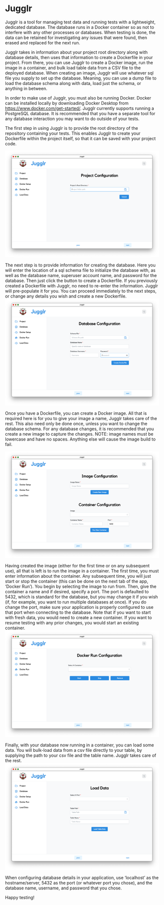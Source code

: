 ﻿# Jugglr
Jugglr is a tool for managing test data and running tests with a lightweight, dedicated database. The database runs in a Docker container so as not to interfere with any other processes or databases. When testing is done, the data can be retained for investigating any issues that were found, then erased and replaced for the next run.


Jugglr takes in information about your project root directory along with database details, then uses that information to create a Dockerfile in your project. From there, you can use Jugglr to create a Docker image, run the image in a container, and bulk load table data from a CSV file to the deployed database. When creating an image, Jugglr will use whatever sql file you supply to set up the database. Meaning, you can use a dump file to load the database schema along with data, load just the schema, or anything in between.


In order to make use of Jugglr, you must also be running Docker. Docker can be installed locally by downloading Docker Desktop from https://www.docker.com/get-started/. Jugglr currently supports running a PostgreSQL database. It is recommended that you have a separate tool for any database interaction you may want to do outside of your tests. 


The first step in using Jugglr is to provide the root directory of the repository containing your tests. This enables Jugglr to create your Dockerfile within the project itself, so that it can be saved with your project code. 

![project directory](project.png "Project Directory")

The next step is to provide information for creating the database. Here you will enter the location of a sql schema file to initialize the database with, as well as the database name, superuser account name, and password for the database. Then just click the button to create a Dockerfile. If you previously created a Dockerfile with Jugglr, no need to re-enter the information. Jugglr will pre-populate it for you. You can proceed immediately to the next steps, or change any details you wish and create a new Dockerfile.
![Database Configuration](database.png "Database Configuration")

Once you have a Dockerfile, you can create a Docker image. All that is required here is for you to give your image a name, Jugglr takes care of the rest. This also need only be done once, unless you want to change the database schema. For any database changes, it is recommended that you create a new image to capture the changes.
NOTE: image names must be lowercase and have no spaces. Anything else will cause the image build to fail.

![Create Image and Run Container](image_config.png "Create Image and Run Container")
  

Having created the image (either for the first time or on any subsequent use), all that is left is to run the image in a container. The first time, you must enter information about the container. Any subsequent time, you will just start or stop the container (this can be done on the next tab of the app, ‘Docker Run’). You begin by selecting the image to run from. Then, give the container a name and if desired, specify a port. The port is defaulted to 5432, which is standard for the database, but you may change it if you wish (if, for example, you want to run multiple databases at once). If you do change the port, make sure your application is properly configured to use that port when connecting to the database. Note that if you want to start with fresh data, you would need to create a new container. If you want to resume testing with any prior changes, you would start an existing container. 
![Start, stop, or delete container](container.png "Start, stop, or delete container")

Finally, with your database now running in a container, you can load some data. You will bulk-load data from a csv file directly to your table, by supplying the path to your csv file and the table name. Jugglr takes care of the rest. 
![Load data](load_data.png "Load data")

When configuring database details in your application, use ‘localhost’ as the hostname/server, 5432 as the port (or whatever port you chose), and the database name, username, and password that you chose.


Happy testing!